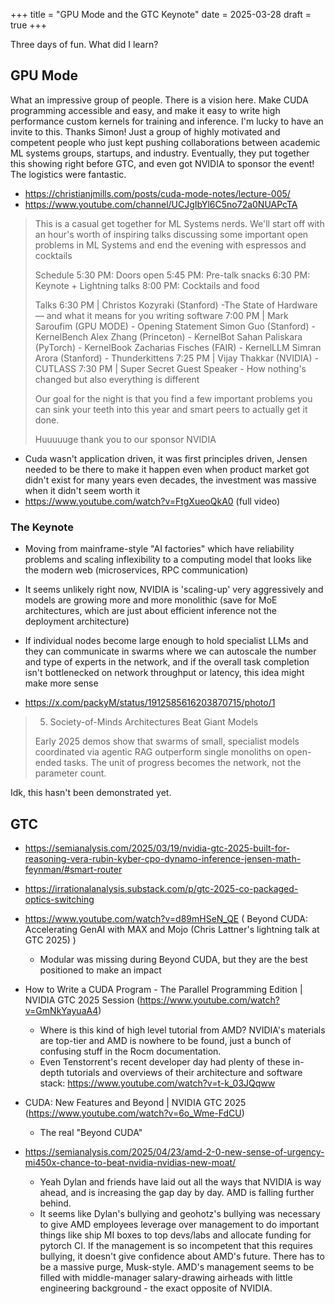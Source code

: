 +++
title = "GPU Mode and the GTC Keynote"
date = 2025-03-28
draft = true
+++

Three days of fun. What did I learn?

## GPU Mode

What an impressive group of people. There is a vision here. Make CUDA programming accessible and easy, and make it easy to write high performance custom kernels for training and inference.
I'm lucky to have an invite to this. Thanks Simon!
Just a group of highly motivated and competent people who just kept pushing collaborations between academic ML systems groups, startups, and industry. Eventually, they put together this showing right before GTC, and even got NVIDIA to sponsor the event! The logistics were fantastic.

- https://christianjmills.com/posts/cuda-mode-notes/lecture-005/
- https://www.youtube.com/channel/UCJgIbYl6C5no72a0NUAPcTA

> This is a casual get together for ML Systems nerds. We'll start off with an hour's worth of inspiring talks discussing some important open problems in ML Systems and end the evening with espressos and cocktails
>
> Schedule
>     5:30 PM: Doors open
>     5:45 PM: Pre-talk snacks
>     6:30 PM: Keynote + Lightning talks
>     8:00 PM: Cocktails and food
>
> Talks
>     6:30 PM | Christos Kozyraki (Stanford) -The State of Hardware — and what it means for you writing software
>     7:00 PM | Mark Saroufim (GPU MODE) - Opening Statement
>     Simon Guo (Stanford) - KernelBench
>     Alex Zhang (Princeton) - KernelBot
>     Sahan Paliskara (PyTorch) - KernelBook
>     Zacharias Fisches (FAIR) - KernelLLM
>     Simran Arora (Stanford) - Thunderkittens
>     7:25 PM | Vijay Thakkar (NVIDIA) - CUTLASS
>     7:30 PM | Super Secret Guest Speaker - How nothing's changed but also everything is different
>
> Our goal for the night is that you find a few important problems you can sink your teeth into this year and smart peers to actually get it done.
>
> Huuuuuge thank you to our sponsor NVIDIA

- Cuda wasn't application driven, it was first principles driven, Jensen needed to be there to make it happen even when product market got didn't exist for many years even decades, the investment was massive when it didn't seem worth it
- https://www.youtube.com/watch?v=FtgXueoQkA0 (full video)

### The Keynote

- Moving from mainframe-style "AI factories" which have reliability problems and scaling inflexibility to a computing model that looks like the modern web (microservices, RPC communication)
- It seems unlikely right now, NVIDIA is 'scaling-up' very aggressively and models are growing more and more monolithic (save for MoE architectures, which are just about efficient inference not the deployment architecture)
- If individual nodes become large enough to hold specialist LLMs and they can communicate in swarms where we can autoscale the number and type of experts in the network, and if the overall task completion isn't bottlenecked on network throughput or latency, this idea might make more sense

- https://x.com/packyM/status/1912585616203870715/photo/1

> 5. Society-of-Minds Architectures Beat Giant Models
>
> Early 2025 demos show that swarms of small, specialist models coordinated via agentic RAG outperform single monoliths on open-ended tasks.
> The unit of progress becomes the network, not the parameter count.

Idk, this hasn't been demonstrated yet.

## GTC

- https://semianalysis.com/2025/03/19/nvidia-gtc-2025-built-for-reasoning-vera-rubin-kyber-cpo-dynamo-inference-jensen-math-feynman/#smart-router
- https://irrationalanalysis.substack.com/p/gtc-2025-co-packaged-optics-switching

- https://www.youtube.com/watch?v=d89mHSeN_QE ( Beyond CUDA: Accelerating GenAI with MAX and Mojo (Chris Lattner's lightning talk at GTC 2025) )
  - Modular was missing during Beyond CUDA, but they are the best positioned to make an impact

- How to Write a CUDA Program - The Parallel Programming Edition | NVIDIA GTC 2025 Session  (https://www.youtube.com/watch?v=GmNkYayuaA4)
  - Where is this kind of high level tutorial from AMD? NVIDIA's materials are top-tier and AMD is nowhere to be found, just a bunch of confusing stuff in the Rocm documentation.
  - Even Tenstorrent's recent developer day had plenty of these in-depth tutorials and overviews of their architecture and software stack: https://www.youtube.com/watch?v=t-k_03JQqww
- CUDA: New Features and Beyond | NVIDIA GTC 2025 (https://www.youtube.com/watch?v=6o_Wme-FdCU)
  - The real "Beyond CUDA"

- https://semianalysis.com/2025/04/23/amd-2-0-new-sense-of-urgency-mi450x-chance-to-beat-nvidia-nvidias-new-moat/
  - Yeah Dylan and friends have laid out all the ways that NVIDIA is way ahead, and is increasing the gap day by day. AMD is falling further behind.
  - It seems like Dylan's bullying and geohotz's bullying was necessary to give AMD employees leverage over management to do important things like ship MI boxes to top devs/labs and allocate funding for pytorch CI. If the management is so incompetent that this requires bullying, it doesn't give confidence about AMD's future. There has to be a massive purge, Musk-style. AMD's management seems to be filled with middle-manager salary-drawing airheads with little engineering background - the exact opposite of NVIDIA.
